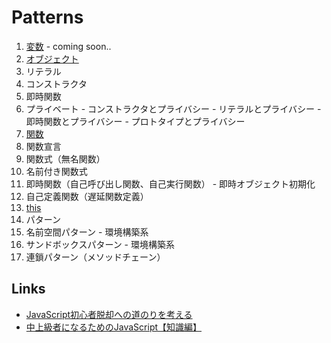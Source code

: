 # Patterns

1. [変数](variables.md) - coming soon..
1. [オブジェクト](objects.md)
  1. リテラル
  1. コンストラクタ
  1. 即時関数
  1. プライベート
    - コンストラクタとプライバシー
    - リテラルとプライバシー
    - 即時関数とプライバシー
    - プロトタイプとプライバシー
1. [関数](functions.md)
  1. 関数宣言
  1. 関数式（無名関数）
  1. 名前付き関数式
  1. 即時関数（自己呼び出し関数、自己実行関数）
    - 即時オブジェクト初期化
  1. 自己定義関数（遅延関数定義）
1. [this](this.md)
1. パターン
  1. 名前空間パターン - 環境構築系
  1. サンドボックスパターン - 環境構築系
  1. 連鎖パターン（メソッドチェーン）


## Links
- [JavaScript初心者脱却への道のりを考える](http://qiita.com/stkdev/items/cfe4678ac437cb2fdc9f)
- [中上級者になるためのJavaScript【知識編】](http://qiita.com/KENJU/items/c7fad62a12cc2809b507)

